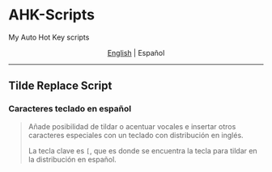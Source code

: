 # AHK-Scripts

 My Auto Hot Key scripts

<p align="center">
  <a href="https://github.com/SebastianTerrazas/AHK-Scripts#ahk-scripts">English</a> |
  <span>Español</span>
</p>

---

## Tilde Replace Script

### Caracteres teclado en español

>Añade posibilidad de tildar o acentuar vocales e insertar otros caracteres especiales 
con un teclado con distribución en inglés.
>
>La tecla clave es `[`, que es donde se encuentra la tecla para tildar en la 
distribución en español.